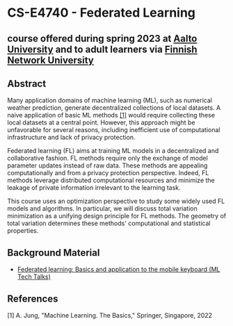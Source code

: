 # CS-E4740 - Federated Learning 
## course offered during spring 2023 at [Aalto University](www.aalto.fi) and to adult learners via [Finnish Network University](https://fitech.io/en/)

## Abstract

Many application domains of machine learning (ML), such as numerical weather prediction, generate decentralized 
collections of local datasets. A naive application of basic ML methods [[1]](#1) would require collecting these local datasets 
at a central point. However, this approach might be unfavorable for several reasons, including inefficient use of 
computational infrastructure and lack of privacy protection.

Federated learning (FL) aims at training ML models in a decentralized and collaborative fashion. FL methods require only the 
exchange of model parameter updates instead of raw data. These methods are appealing computationally and from a 
privacy protection perspective. Indeed, FL methods leverage distributed computational resources and minimize the leakage 
of private information irrelevant to the learning task.

This course uses an optimization perspective to study some widely used FL models and algorithms. In particular, we will 
discuss total variation minimization as a unifying design principle for FL methods. The geometry of total variation 
determines these methods' computational and statistical properties. 


## Background Material 

- [Federated learning: Basics and application to the mobile keyboard (ML Tech Talks)](https://www.youtube.com/watch?v=IXI1AjimfmE)


## References
<a id="1">[1]</a> 
A. Jung, "Machine Learning. The Basics," Springer, Singapore, 2022 

